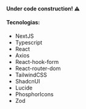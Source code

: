 #### Under code construction! ⚠


#### Tecnologias:
- NextJS
- Typescript
- React
- Axios
- React-hook-form
- React-router-dom
- TailwindCSS
- ShadcnUI
- Lucide
- PhosphorIcons
- Zod